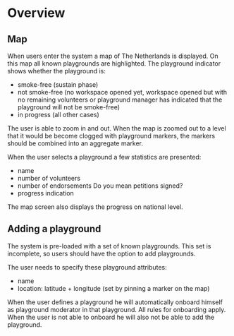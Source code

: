 # Overview

## Map
When users enter the system a map of The Netherlands is displayed. On this map all known playgrounds are highlighted.
The playground indicator shows whether the playground is:
- smoke-free (sustain phase)
- not smoke-free (no workspace opened yet, workspace opened but with no remaining volunteers or playground manager has indicated that the playground will not be smoke-free)
- in progress (all other cases)

The user is able to zoom in and out. When the map is zoomed out to a level that it would be become clogged with playground markers,
the markers should be combined into an aggregate marker.

When the user selects a playground a few statistics are presented:
- name
- number of volunteers
- number of endorsements Do you mean petitions signed?
- progress indication

The map screen also displays the progress on national level.

## Adding a playground
The system is pre-loaded with a set of known playgrounds. This set is incomplete, so users should have the option to add
playgrounds.

The user needs to specify these playground attributes:
- name
- location: latitude + longitude (set by pinning a marker on the map)

When the user defines a playground he will automatically onboard himself as playground moderator in that playground. All rules
for onboarding apply. When the user is not able to onboard he will also not be able to add the playground.
